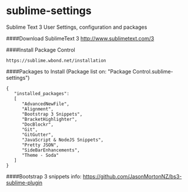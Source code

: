 sublime-settings
================

Sublime Text 3 User Settings, configuration and packages

####Download SublimeText 3
	http://www.sublimetext.com/3


####Install Package Control

	https://sublime.wbond.net/installation


####Packages to Install (Package list on: "Package Control.sublime-settings")

	{
	   "installed_packages":
	   [
	      "AdvancedNewFile",
	      "Alignment",
	      "Bootstrap 3 Snippets",
	      "BracketHighlighter",
	      "DocBlockr",
	      "Git",
	      "GitGutter",
	      "JavaScript & NodeJS Snippets",
	      "Pretty JSON",
	      "SideBarEnhancements",
	      "Theme - Soda"
	   ]
	}




####Bootstrap 3 snippets info:
	https://github.com/JasonMortonNZ/bs3-sublime-plugin
